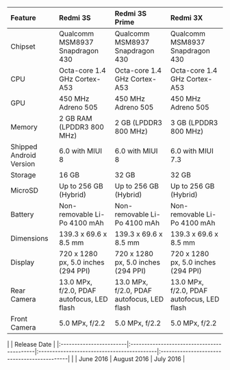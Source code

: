 | Feature                 | Redmi 3S                                   | Redmi 3S Prime                             | Redmi 3X                                    |
|:------------------------|:-------------------------------------------|:-------------------------------------------|:--------------------------------------------|
| Chipset                 | Qualcomm MSM8937 Snapdragon 430            | Qualcomm MSM8937 Snapdragon 430            | Qualcomm MSM8937 Snapdragon 430             |
| CPU                     | Octa-core 1.4 GHz Cortex-A53               | Octa-core 1.4 GHz Cortex-A53               | Octa-core 1.4 GHz Cortex-A53                |
| GPU                     | 450 MHz Adreno 505                         | 450 MHz Adreno 505                         | 450 MHz Adreno 505                          |
| Memory                  | 2 GB RAM (LPDDR3 800 MHz)                  | 2 GB (LPDDR3 800 MHz)                      | 3 GB (LPDDR3 800 MHz)                       |
| Shipped Android Version | 6.0 with MIUI 8                            | 6.0 with MIUI 8                            | 6.0 with MIUI 7.3                           |
| Storage                 | 16 GB                                      | 32 GB                                      | 32 GB                                       |
| MicroSD                 | Up to 256 GB (Hybrid)                      | Up to 256 GB (Hybrid)                      | Up to 256 GB (Hybrid)                       |
| Battery                 | Non-removable Li-Po 4100 mAh               | Non-removable Li-Po 4100 mAh               | Non-removable Li-Po 4100 mAh                |
| Dimensions              | 139.3 x 69.6 x 8.5 mm                      | 139.3 x 69.6 x 8.5 mm                      | 139.3 x 69.6 x 8.5 mm                       |
| Display                 | 720 x 1280 px, 5.0 inches (294 PPI)        | 720 x 1280 px, 5.0 inches (294 PPI)        | 720 x 1280 px, 5.0 inches (294 PPI)         |
| Rear Camera             | 13.0 MPx, f/2.0, PDAF autofocus, LED flash | 13.0 MPx, f/2.0, PDAF autofocus, LED flash | 13.0 MPx, f/2.0, PDAF autofocus, LED flash  |
| Front Camera            | 5.0 MPx, f/2.2                             | 5.0 MPx, f/2.2                             | 5.0 MPx, f/2.2                              |
|
| Release Date            |
|:------------------------|:-------------------------------------------|:-------------------------------------------|:--------------------------------------------|
|                         | June 2016                                  | August 2016                                | July 2016                                   |
